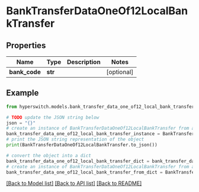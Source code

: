# BankTransferDataOneOf12LocalBankTransfer


## Properties

Name | Type | Description | Notes
------------ | ------------- | ------------- | -------------
**bank_code** | **str** |  | [optional] 

## Example

```python
from hyperswitch.models.bank_transfer_data_one_of12_local_bank_transfer import BankTransferDataOneOf12LocalBankTransfer

# TODO update the JSON string below
json = "{}"
# create an instance of BankTransferDataOneOf12LocalBankTransfer from a JSON string
bank_transfer_data_one_of12_local_bank_transfer_instance = BankTransferDataOneOf12LocalBankTransfer.from_json(json)
# print the JSON string representation of the object
print(BankTransferDataOneOf12LocalBankTransfer.to_json())

# convert the object into a dict
bank_transfer_data_one_of12_local_bank_transfer_dict = bank_transfer_data_one_of12_local_bank_transfer_instance.to_dict()
# create an instance of BankTransferDataOneOf12LocalBankTransfer from a dict
bank_transfer_data_one_of12_local_bank_transfer_from_dict = BankTransferDataOneOf12LocalBankTransfer.from_dict(bank_transfer_data_one_of12_local_bank_transfer_dict)
```
[[Back to Model list]](../README.md#documentation-for-models) [[Back to API list]](../README.md#documentation-for-api-endpoints) [[Back to README]](../README.md)


